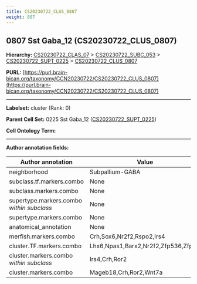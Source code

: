 ```yaml
---
title: CS20230722_CLUS_0807
weight: 807
---
```

## 0807 Sst Gaba_12 (CS20230722_CLUS_0807)
<b>Hierarchy: </b>
[CS20230722_CLAS_07](../CS20230722_CLAS_07) >
[CS20230722_SUBC_053](../CS20230722_SUBC_053) >
[CS20230722_SUPT_0225](../CS20230722_SUPT_0225) >
[CS20230722_CLUS_0807](../CS20230722_CLUS_0807)

**PURL:** [https://purl.brain-bican.org/taxonomy/CCN20230722/CS20230722_CLUS_0807](https://purl.brain-bican.org/taxonomy/CCN20230722/CS20230722_CLUS_0807)

---


**Labelset:** cluster (Rank: 0)

**Parent Cell Set:** 0225 Sst Gaba_12 ([CS20230722_SUPT_0225](../CS20230722_SUPT_0225))



**Cell Ontology Term:** 

[MARKER GENES.]: #


---

[TRANSFERRED ANNOTATIONS.]: #


[AUTHOR ANNOTATION FIELDS.]: #


**Author annotation fields:**

| Author annotation | Value |
|-------------------|-------|
|neighborhood|Subpallium-GABA|
|subclass.tf.markers.combo|None|
|subclass.markers.combo|None|
|supertype.markers.combo _within subclass_|None|
|supertype.markers.combo|None|
|anatomical_annotation|None|
|merfish.markers.combo|Crh,Sox6,Nr2f2,Rspo2,Irs4|
|cluster.TF.markers.combo|Lhx6,Npas1,Barx2,Nr2f2,Zfp536,Zfp57|
|cluster.markers.combo _within subclass_|Irs4,Crh,Ror2|
|cluster.markers.combo|Mageb18,Crh,Ror2,Wnt7a|
